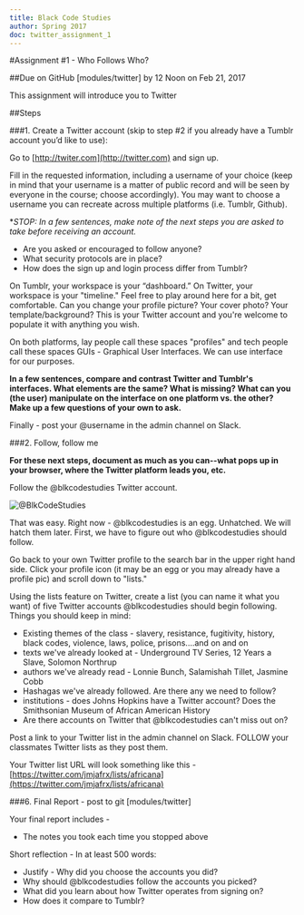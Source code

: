 ```yaml
--- 
title: Black Code Studies
author: Spring 2017
doc: twitter_assignment_1
--- 
```


#Assignment #1 - Who Follows Who?

##Due on GitHub [modules/twitter] by 12 Noon on Feb 21, 2017

This assignment will introduce you to Twitter

##Steps

###1. Create a Twitter account (skip to step #2 if you already have a Tumblr account you’d like to use):

Go to [http://twiter.com](http://twitter.com) and sign up.

Fill in the requested information, including a username of your choice (keep in mind that your username is a matter of public record and will be seen by everyone in the course; choose accordingly). You may want to choose a username you can recreate across multiple platforms (i.e. Tumblr, Github).

**STOP: In a few sentences, make note of the next steps you are asked to take before receiving an account.* 

* Are you asked or encouraged to follow anyone?
* What security protocols are in place?
* How does the sign up and login process differ from Tumblr?

On Tumblr, your workspace is your “dashboard.” On Twitter, your workspace is your "timeline." Feel free to play around here for a bit, get comfortable. Can you change your profile picture? Your cover photo? Your template/background? This is your Twitter account and you're welcome to populate it with anything you wish. 

On both platforms, lay people call these spaces "profiles" and tech people call these spaces GUIs - Graphical User Interfaces. We can use interface for our purposes.

**In a few sentences, compare and contrast Twitter and Tumblr's interfaces. What elements are the same? What is missing? What can you (the user) manipulate on the interface on one platform vs. the other? Make up a few questions of your own to ask.**

Finally - post your @username in the admin channel on Slack. 

###2. Follow, follow me

**For these next steps, document as much as you can--what pops up in your browser, where the Twitter platform leads you, etc.**

Follow the @blkcodestudies Twitter account.

![@BlkCodeStudies](https://github.com/blackcodestudies/blkcodestudies/blob/master/nontext/blk_code___blkcodestudies____Twitter.png)

That was easy. Right now - @blkcodestudies is an egg. Unhatched. We will hatch them later. First, we have to figure out who @blkcodestudies should follow.

Go back to your own Twitter profile to the search bar in the upper right hand side. Click your profile icon (it may be an egg or you may already have a profile pic) and scroll down to "lists." 

Using the lists feature on Twitter, create a list (you can name it what you want) of five Twitter accounts @blkcodestudies should begin following. Things you should keep in mind:

* Existing themes of the class - slavery, resistance, fugitivity, history, black codes, violence, laws, police, prisons....and on and on
* texts we've already looked at - Underground TV Series, 12 Years a Slave, Solomon Northrup
* authors we've already read - Lonnie Bunch, Salamishah Tillet, Jasmine Cobb
* Hashagas we've already followed. Are there any we need to follow?
* institutions - does Johns Hopkins have a Twitter account? Does the Smithsonian Museum of African American History
* Are there accounts on Twitter that @blkcodestudies can't miss out on? 

Post a link to your Twitter list in the admin channel on Slack. FOLLOW your classmates Twitter lists as they post them.

Your Twitter list URL will look something like this - [https://twitter.com/jmjafrx/lists/africana](https://twitter.com/jmjafrx/lists/africana)


###6. Final Report - post to git [modules/twitter]

Your final report includes - 
* The notes you took each time you stopped above

Short reflection - In at least 500 words: 
* Justify - Why did you choose the accounts you did? 
* Why should @blkcodestudies follow the accounts you picked?
* What did you learn about how Twitter operates from signing on?
* How does it compare to Tumblr? 
